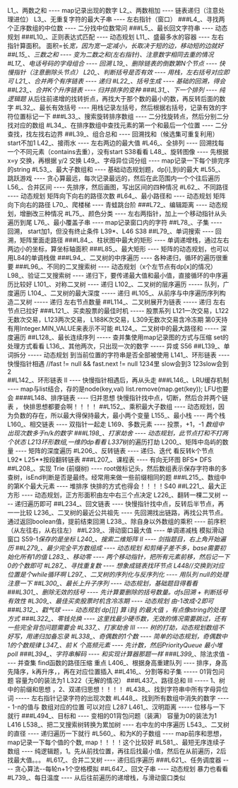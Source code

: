 L1_、两数之和 ---- map记录出现的数字
L2_、两数相加 ---- 链表递归（注意处理进位）
L3_、无重复字符的最大子串 ---- 左右指针（窗口）
###L4_、寻找两个正序数组的中位数 ---- 二分找中位数常问
###L5_、最长回文字符串 ---- 动态规划
###L10_、正则表达式匹配 ---- 动态规划
L11_、盛最多水的容器 ---- 左右指针算面积。   面积=长*宽，因为宽一定减小，长取决于短的边，移动短的边就好
##L15_、三数之和 ---- 变为二数之和(左右指针)、注意数字相同去重的情况
#L17_、电话号码的字母组合 ---- 回溯
L19_、删除链表的倒数第N个节点 ---- 快慢指针（注意删除头节点）
L20_、判断括号是否有效 ---- 用栈，左右括号对应即可
L21_、合并两个有序链表 ---- 递归
#L22_、括号生成 ---- 基础的回溯，得会
##L23_、合并K个升序链表 ---- 归并排序的变种
###L31_、下一个排列 ---- 纯逻辑题* 从后往前递增的找转折点，再找大于那个数的最小的数，再反转后面的数字
#L32_、最长有效括号 ---- 用栈记录左括号，然后根据右括号，记录有效的字符位置标记一下
###L33_、搜索旋转排序数组 ---- 二分找旋转点，然后分别二分找对应的数组
#L34_、在排序数组中查找元素的第一个和最后一个位置 ---- 二分查找，找左找右边界
##L39_、组合总和 ---- 回溯找和（候选集可重复利用） start不加1
L42_、接雨水 ---- 左右两边的最大值
#L46_、全排列 ---- 回溯找每一个不同元素（contains去重），没有start   S38看看
L48_、旋转图像 ---- 先根据 x=y 交换，再根据 y/2 交换
L49_、字母异位词分组 ---- map记录一下每个排完序的string
#L53_、最大子数组和 ---- 基础动态规划题，dp[i],到i的最大
#L55_、跳跃游戏 ---- 贪心算最远，每次记录最远的，然后在此范围内一个个往后遍历
L56_、合并区间 ---- 先排序，然后画图，写出区间的四种情况
#L62_、不同路径 ---- 动态规划 矩阵向下向右的路径次数
#L64_、最小路径和 ----  动态规划 矩阵向下向右的路径
L70_、爬楼梯 ---- 青蛙跳台阶
###L72_、编辑距离 ---- 动态规划，增删改三种情况
#L75_、颜色分类 ---- 左右两指针，加上一个移动指针从头遍历到尾
L76_、最小覆盖子串 ---- map记录窗口内的字符
##L78_、子集 ---- 回溯， start加1，但没有终止条件 L39*、L46 S38
##L79_、单词搜索 ----  回溯，矩阵里面走路径
###L84_、柱状图中最大的矩形 ---- 单调递增栈，通过左右两边小的坐标，算坐标轴面积
###L85_、最大矩形 ---- 矩阵的动态规划，也可以用L84的单调栈做
###L94_、二叉树的中序遍历 ---- 各种递归，循环的遍历很重要
###L96_、不同的二叉搜索树 ---- 动态规划（x个左节点有dp[x]的情况）
L98_、验证二叉搜索树 ---- 递归下，要传递最大值和最小值，直接循环的中序遍历比较好
L101_、对称二叉树 ---- 递归
L102_、二叉树的层序遍历 ----- 队列，广度遍历
L104_、二叉树的最大深度 ----- 递归
#L105_、从前序与中序遍历序列构造二叉树 ----- 递归 左右节点数量
##L114_、二叉树展开为链表   ----- 递归 左右节点已拉好
###L121_、买卖股票的最佳时机   ----- 股票系列 L121一次交易，L122无数次交易，L123两次交易，
						L188K次交易，L309无数次交易含冷冻期 第0天持有用Integer.MIN_VALUE来表示不可能
#L124_、二叉树中的最大路径和   ----- 深度遍历
##L128_、最长连续序列   ----- 查并集使用map记录图的方式与压缩  set的处理方式看看
L136_、其他两次，只出现一次的数字 ----- 异或  S56
##L139_、单词拆分   ----- 动态规划 	到当前位置的字符串是否全部被使用
L141_、环形链表 ----  快慢指针相遇   //fast != null && fast.next != null  1234里 slow会到3  123slow会到2   
##L142_、环形链表 II ----   快慢指针相遇后，再从头走
###L146_、LRU缓存机制 ----   map与list结合，存的是node(key,val)  list.remove(map.get(key));  LFU也要会
####L148、排序链表 ---- 归并思想 快慢指针找中点，切断，然后合并两个链表 ， 快排思想都要会啊！！！！
##L152_、乘积最大子数组 ---- 动态规划，因为负数的存在，所以最大得保持最大，最小两个变量
L155_、最小栈 ---- 两个栈
L160_、相交链表 ---- 双指针一起走
L169、多数元素 ---- 投票，+1，-1  *数组中出现次数多于n/k的数字
###L198_、打家劫舍 ----   动态规划，此节点打和不打两个状态  L213环形数组,一维的dp看看  L337*树的遍历打劫
L200_、矩阵中岛屿的数量 ----   矩阵的深度遍历
#L206_、反转链表 ---- 递归、迭代   看反转k个节点   L92*  L25**按段翻转链表
###L207_、课程表 ----  有向无环图 BFS*   DFS
##L208_、实现 Trie (前缀树) ---- root做标记头，然后数组表示保存字符串的多查树，isEnd判断是否是最终。经常用来做一些前缀相同的题
###L215_、数组中的第K个最大元素 ---- 堆排序  快排的方式也得会！！！！S40
##L221_、最大正方形 ---- 动态规划，正方形面积由左中右三个点决定
L226_、翻转一棵二叉树 ---- 递归遍历即可
##L234_、回文链表 ---- 快慢指针找中点，反转后半节点，再一一比较
L236_、二叉树的最近公共祖先 ---- 先回溯找出链路，再找公共节点。通过返回boolean值，提前结束回溯
L238_、除自身以外数组的乘积 ---- 前序积（从左往右，从右往左）
##L239_、滑动窗口最大值 ---- 单调递减栈 模拟滑动窗口  S59-1*保存的是坐标
L240_、搜索二维矩阵 II ----  剑指题目，右上角开始遍历
##L279_、最少完全平方数组成 ---- 动态规划 和剪绳子差不多，base需要初始化所有1的值
L283_、移动零 ---- 两个移动指针，把所有元素前移，然后记一下0的个数即可
#L287_、寻找重复数 ---- 想象成链表找环节点  L448//交换到对应位置是个while循环啊
L297_、二叉树的序列化与反序列化 ---- 用队列 null的处理注意一下
##L300_、最长上升子序列 ----  动态规划，基础题目得看看
###L301_、删除无效的括号 ---- 先计算要删除的括号数量。dfs回溯 + 判断括号有效性
#L309_、最佳买卖股票时机含冷冻期 ---- 动态规划  由-1改成-2即可
###L312_、戳气球 ----  动态规划 dp[][] 算 i到j 的最大值 ，有点像string的处理方式
###L322_、零钱兑换 ---- 这里找最少硬币数，无效的情况需要跳过，还有一些完全背包问题需要会
#L337_、打家劫舍 III ---- 树的打劫，动态规划数组不好写，用递归加备忘录
#L338_、奇偶数的1个数 ---- 简单的动态规划，奇偶数中 1的个数规律
L347_、前 K 个高频元素 ---- 先计数，然后PriorityQueue 最小堆 poll
###L394_、字符串解码 ---- 和实现计算器那题一样
###L399_*、除法求值 ---- 并查集 find函数的路径压缩 重点
L406_、根据身高重建队列 ----  排序，身高先降序，k再升序，，再在对应位置插入 
##L416_、分割等和子集   ----- 01背包问题   容量为0的装法为1  L322（无解的情况）
###L437_、路径总和 III   -----  1、树中的前缀和思想  ，2、双递归思想！！！！
#L438_、找到字符串中所有字母异位词   ----- 左右指针记录字符的出现次数
#L448_、找到所有数组中消失的数字   ----- 1-n的值与 数组对应的位置 可以对应   L287
L461_、汉明距离   -----   位移与一下就行
###L494_、目标和 ----  变相的01背包问题（装满）   容量为0的装法为1     L416
L538_、把二叉搜索树转换为累加树 ---- 右中左的中序遍历
L543_、二叉树的直径 ---- 递归遍历一下就行
#L560_、和为K的子数组 ---- map前序和思想，map记录一下每个值的个数, map！！！！这个比较好
#L581_、最短无序连续子数组 ----  纯逻辑题，1。先从前找位置，再往后找最小值，然后在从前遍历，2后找最大值。。。
#L617_、合并二叉树 ---- 递归后序遍历
###L621_、任务调度器 ---- 贪心算法--每轮n+1个空格模拟
##L647_、回文子串 ----  动态规划 暴力也看看
#L739_、每日温度 ---- 从后往前遍历的递增栈，与滑动窗口类似









